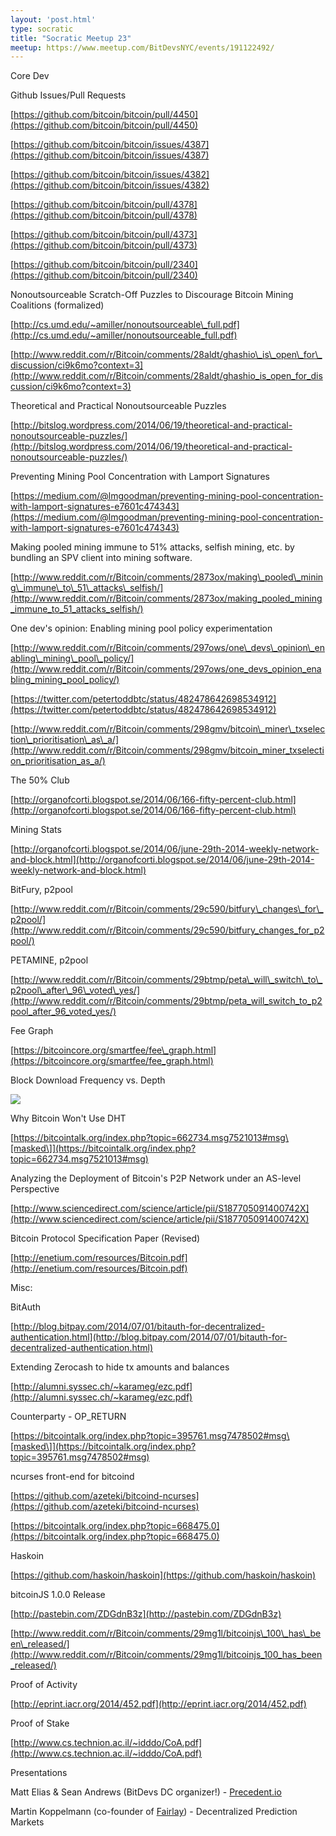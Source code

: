 ```yaml
---
layout: 'post.html'
type: socratic
title: "Socratic Meetup 23"
meetup: https://www.meetup.com/BitDevsNYC/events/191122492/
---
```


Core Dev

Github Issues/Pull Requests

[](https://github.com/bitcoin/bitcoin/pull/4450)[https://github.com/bitcoin/bitcoin/pull/4450](https://github.com/bitcoin/bitcoin/pull/4450)

[](https://github.com/bitcoin/bitcoin/issues/4387)[https://github.com/bitcoin/bitcoin/issues/4387](https://github.com/bitcoin/bitcoin/issues/4387)

[](https://github.com/bitcoin/bitcoin/issues/4382)[https://github.com/bitcoin/bitcoin/issues/4382](https://github.com/bitcoin/bitcoin/issues/4382)

[](https://github.com/bitcoin/bitcoin/pull/4378)[https://github.com/bitcoin/bitcoin/pull/4378](https://github.com/bitcoin/bitcoin/pull/4378)

[](https://github.com/bitcoin/bitcoin/pull/4373)[https://github.com/bitcoin/bitcoin/pull/4373](https://github.com/bitcoin/bitcoin/pull/4373)

[](https://github.com/bitcoin/bitcoin/pull/2340)[https://github.com/bitcoin/bitcoin/pull/2340](https://github.com/bitcoin/bitcoin/pull/2340)

Nonoutsourceable Scratch-Off Puzzles to Discourage Bitcoin Mining Coalitions (formalized)

[](http://cs.umd.edu/%7Eamiller/nonoutsourceable_full.pdf)[http://cs.umd.edu/~amiller/nonoutsourceable\_full.pdf](http://cs.umd.edu/~amiller/nonoutsourceable_full.pdf)

[](http://www.reddit.com/r/Bitcoin/comments/28aldt/ghashio_is_open_for_discussion/ci9k6mo?context=3)[http://www.reddit.com/r/Bitcoin/comments/28aldt/ghashio\_is\_open\_for\_discussion/ci9k6mo?context=3](http://www.reddit.com/r/Bitcoin/comments/28aldt/ghashio_is_open_for_discussion/ci9k6mo?context=3)

Theoretical and Practical Nonoutsourceable Puzzles

[](http://bitslog.wordpress.com/2014/06/19/theoretical-and-practical-nonoutsourceable-puzzles/)[http://bitslog.wordpress.com/2014/06/19/theoretical-and-practical-nonoutsourceable-puzzles/](http://bitslog.wordpress.com/2014/06/19/theoretical-and-practical-nonoutsourceable-puzzles/)

Preventing Mining Pool Concentration with Lamport Signatures

[](https://medium.com/@lmgoodman/preventing-mining-pool-concentration-with-lamport-signatures-e7601c474343)[https://medium.com/@lmgoodman/preventing-mining-pool-concentration-with-lamport-signatures-e7601c474343](https://medium.com/@lmgoodman/preventing-mining-pool-concentration-with-lamport-signatures-e7601c474343)

Making pooled mining immune to 51% attacks, selfish mining, etc. by bundling an SPV client into mining software.

[](http://www.reddit.com/r/Bitcoin/comments/2873ox/making_pooled_mining_immune_to_51_attacks_selfish/)[http://www.reddit.com/r/Bitcoin/comments/2873ox/making\_pooled\_mining\_immune\_to\_51\_attacks\_selfish/](http://www.reddit.com/r/Bitcoin/comments/2873ox/making_pooled_mining_immune_to_51_attacks_selfish/)

One dev's opinion: Enabling mining pool policy experimentation

[](http://www.reddit.com/r/Bitcoin/comments/297ows/one_devs_opinion_enabling_mining_pool_policy/)[http://www.reddit.com/r/Bitcoin/comments/297ows/one\_devs\_opinion\_enabling\_mining\_pool\_policy/](http://www.reddit.com/r/Bitcoin/comments/297ows/one_devs_opinion_enabling_mining_pool_policy/)

[](https://twitter.com/petertoddbtc/status/482478642698534912)[https://twitter.com/petertoddbtc/status/482478642698534912](https://twitter.com/petertoddbtc/status/482478642698534912)

[](http://www.reddit.com/r/Bitcoin/comments/298gmv/bitcoin_miner_txselection_prioritisation_as_a/)[http://www.reddit.com/r/Bitcoin/comments/298gmv/bitcoin\_miner\_txselection\_prioritisation\_as\_a/](http://www.reddit.com/r/Bitcoin/comments/298gmv/bitcoin_miner_txselection_prioritisation_as_a/)

The 50% Club

[](http://organofcorti.blogspot.se/2014/06/166-fifty-percent-club.html)[http://organofcorti.blogspot.se/2014/06/166-fifty-percent-club.html](http://organofcorti.blogspot.se/2014/06/166-fifty-percent-club.html)

Mining Stats

[](http://organofcorti.blogspot.se/2014/06/june-29th-2014-weekly-network-and-block.html)[http://organofcorti.blogspot.se/2014/06/june-29th-2014-weekly-network-and-block.html](http://organofcorti.blogspot.se/2014/06/june-29th-2014-weekly-network-and-block.html)

BitFury, p2pool

[](http://www.reddit.com/r/Bitcoin/comments/29c590/bitfury_changes_for_p2pool/)[http://www.reddit.com/r/Bitcoin/comments/29c590/bitfury\_changes\_for\_p2pool/](http://www.reddit.com/r/Bitcoin/comments/29c590/bitfury_changes_for_p2pool/)

PETAMINE, p2pool

[](http://www.reddit.com/r/Bitcoin/comments/29btmp/peta_will_switch_to_p2pool_after_96_voted_yes/)[http://www.reddit.com/r/Bitcoin/comments/29btmp/peta\_will\_switch\_to\_p2pool\_after\_96\_voted\_yes/](http://www.reddit.com/r/Bitcoin/comments/29btmp/peta_will_switch_to_p2pool_after_96_voted_yes/)

Fee Graph

[](https://bitcoincore.org/smartfee/fee_graph.html)[https://bitcoincore.org/smartfee/fee\_graph.html](https://bitcoincore.org/smartfee/fee_graph.html)

Block Download Frequency vs. Depth

[![](http://bitcoin.sipa.be/depth-small.png)](http://bitcoin.sipa.be/depth-small.png)

Why Bitcoin Won't Use DHT

[](https://bitcointalk.org/index.php?topic=662734.msg7521013#msg)[https://bitcointalk.org/index.php?topic=662734.msg7521013#msg\[masked\]](https://bitcointalk.org/index.php?topic=662734.msg7521013#msg)

Analyzing the Deployment of Bitcoin's P2P Network under an AS-level Perspective

[](http://www.sciencedirect.com/science/article/pii/S187705091400742X)[http://www.sciencedirect.com/science/article/pii/S187705091400742X](http://www.sciencedirect.com/science/article/pii/S187705091400742X)

Bitcoin Protocol Specification Paper (Revised)

[](http://enetium.com/resources/Bitcoin.pdf)[http://enetium.com/resources/Bitcoin.pdf](http://enetium.com/resources/Bitcoin.pdf)

Misc:

BitAuth

[](http://blog.bitpay.com/2014/07/01/bitauth-for-decentralized-authentication.html)[http://blog.bitpay.com/2014/07/01/bitauth-for-decentralized-authentication.html](http://blog.bitpay.com/2014/07/01/bitauth-for-decentralized-authentication.html)

Extending Zerocash to hide tx amounts and balances

[](http://alumni.syssec.ch/%7Ekarameg/ezc.pdf)[http://alumni.syssec.ch/~karameg/ezc.pdf](http://alumni.syssec.ch/~karameg/ezc.pdf)

Counterparty - OP\_RETURN

[](https://bitcointalk.org/index.php?topic=395761.msg7478502#msg)[https://bitcointalk.org/index.php?topic=395761.msg7478502#msg\[masked\]](https://bitcointalk.org/index.php?topic=395761.msg7478502#msg)

ncurses front-end for bitcoind

[](https://github.com/azeteki/bitcoind-ncurses)[https://github.com/azeteki/bitcoind-ncurses](https://github.com/azeteki/bitcoind-ncurses)

[](https://bitcointalk.org/index.php?topic=668475.0)[https://bitcointalk.org/index.php?topic=668475.0](https://bitcointalk.org/index.php?topic=668475.0)

Haskoin

[](https://github.com/haskoin/haskoin)[https://github.com/haskoin/haskoin](https://github.com/haskoin/haskoin)

bitcoinJS 1.0.0 Release

[](http://pastebin.com/ZDGdnB3z)[http://pastebin.com/ZDGdnB3z](http://pastebin.com/ZDGdnB3z)

[](http://www.reddit.com/r/Bitcoin/comments/29mg1l/bitcoinjs_100_has_been_released/)[http://www.reddit.com/r/Bitcoin/comments/29mg1l/bitcoinjs\_100\_has\_been\_released/](http://www.reddit.com/r/Bitcoin/comments/29mg1l/bitcoinjs_100_has_been_released/)

Proof of Activity

[](http://eprint.iacr.org/2014/452.pdf)[http://eprint.iacr.org/2014/452.pdf](http://eprint.iacr.org/2014/452.pdf)

Proof of Stake

[](http://www.cs.technion.ac.il/%7Eidddo/CoA.pdf)[http://www.cs.technion.ac.il/~idddo/CoA.pdf](http://www.cs.technion.ac.il/~idddo/CoA.pdf)

Presentations

Matt Elias & Sean Andrews (BitDevs DC organizer!) - [Precedent.io](http://Precedent.io)

Martin Koppelmann (co-founder of [Fairlay](https://www.fairlay.com/)) - Decentralized Prediction Markets
